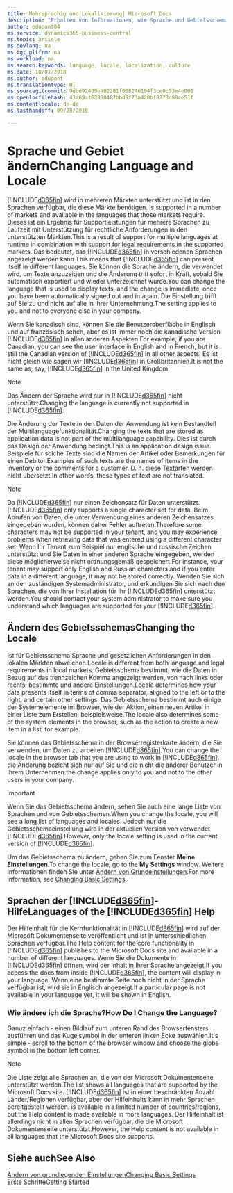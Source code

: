 ```yaml
---
title: Mehrsprachig und Lokalisierung| Microsoft Docs
description: "Erhalten von Informationen, wie Sprache und Gebietsschema die Benutzeroberfläche in Business Central. beeinflussen."
author: edupont04
ms.service: dynamics365-business-central
ms.topic: article
ms.devlang: na
ms.tgt_pltfrm: na
ms.workload: na
ms.search.keywords: language, locale, localization, culture
ms.date: 10/01/2018
ms.author: edupont
ms.translationtype: HT
ms.sourcegitcommit: 9dbd92409ba02281f008246194f3ce0c53e4e001
ms.openlocfilehash: 43a69af62890487bbd9f73a420bf8773c98ce51f
ms.contentlocale: de-de
ms.lasthandoff: 09/28/2018

---
```

# <a name="changing-language-and-locale"></a><span data-ttu-id="ed287-103">Sprache und Gebiet ändern</span><span class="sxs-lookup"><span data-stu-id="ed287-103">Changing Language and Locale</span></span>
[!INCLUDE[d365fin](includes/d365fin_md.md)] <span data-ttu-id="ed287-104">wird in mehreren Märkten unterstützt und ist in den Sprachen verfügbar, die diese Märkte benötigen.</span><span class="sxs-lookup"><span data-stu-id="ed287-104"> is supported in a number of markets and available in the languages that those markets require.</span></span> <span data-ttu-id="ed287-105">Dieses ist ein Ergebnis für Supportleistungen für mehrere Sprachen zu Laufzeit mit Unterstützung für rechtliche Anforderungen in den unterstützten Märkten.</span><span class="sxs-lookup"><span data-stu-id="ed287-105">This is a result of support for multiple languages at runtime in combination with support for legal requirements in the supported markets.</span></span> <span data-ttu-id="ed287-106">Das bedeutet, das [!INCLUDE[d365fin](includes/d365fin_md.md)] in verschiedenen Sprachen angezeigt werden kann.</span><span class="sxs-lookup"><span data-stu-id="ed287-106">This means that [!INCLUDE[d365fin](includes/d365fin_md.md)] can present itself in different languages.</span></span> <span data-ttu-id="ed287-107">Sie können die Sprache ändern, die verwendet wird, um Texte anzuzeigen und die Änderung tritt sofort in Kraft, sobald Sie automatisch exportiert und wieder unterzeichnet wurde.</span><span class="sxs-lookup"><span data-stu-id="ed287-107">You can change the language that is used to display texts, and the change is immediate, once you have been automatically signed out and in again.</span></span> <span data-ttu-id="ed287-108">Die Einstellung trifft auf Sie zu und nicht auf alle in Ihrer Unternehmung.</span><span class="sxs-lookup"><span data-stu-id="ed287-108">The setting applies to you and not to everyone else in your company.</span></span>  

<span data-ttu-id="ed287-109">Wenn Sie kanadisch sind, können Sie die Benutzeroberfläche in Englisch und auf französisch sehen, aber es ist immer noch die kanadische Version [!INCLUDE[d365fin](includes/d365fin_md.md)] in allen anderen Aspekten.</span><span class="sxs-lookup"><span data-stu-id="ed287-109">For example, if you are Canadian, you can see the user interface in English and in French, but it is still the Canadian version of [!INCLUDE[d365fin](includes/d365fin_md.md)] in all other aspects.</span></span> <span data-ttu-id="ed287-110">Es ist nicht gleich wie sagen wir [!INCLUDE[d365fin](includes/d365fin_md.md)] in Großbritannien.</span><span class="sxs-lookup"><span data-stu-id="ed287-110">It is not the same as, say, [!INCLUDE[d365fin](includes/d365fin_md.md)] in the United Kingdom.</span></span>  

> [!NOTE]  
>  <span data-ttu-id="ed287-111">Das Ändern der Sprache wird nur in [!INCLUDE[d365fin](includes/d365fin_md.md)] nicht unterstützt.</span><span class="sxs-lookup"><span data-stu-id="ed287-111">Changing the language is currently not supported in [!INCLUDE[d365fin](includes/d365fin_md.md)].</span></span>

<span data-ttu-id="ed287-112">Die Änderung der Texte in den Daten der Anwendung ist kein Bestandteil der Multilanguagefunktionalität.</span><span class="sxs-lookup"><span data-stu-id="ed287-112">Changing the texts that are stored as application data is not part of the multilanguage capability.</span></span> <span data-ttu-id="ed287-113">Dies ist durch das Design der Anwendung bedingt.</span><span class="sxs-lookup"><span data-stu-id="ed287-113">This is an application design issue.</span></span> <span data-ttu-id="ed287-114">Beispiele für solche Texte sind die Namen der Artikel oder Bemerkungen für einen Debitor.</span><span class="sxs-lookup"><span data-stu-id="ed287-114">Examples of such texts are the names of items in the inventory or the comments for a customer.</span></span> <span data-ttu-id="ed287-115">D. h. diese Textarten werden nicht übersetzt.</span><span class="sxs-lookup"><span data-stu-id="ed287-115">In other words, these types of text are not translated.</span></span>  

> [!NOTE]  
>  <span data-ttu-id="ed287-116">Da  [!INCLUDE[d365fin](includes/d365fin_md.md)] nur einen Zeichensatz für Daten unterstützt.</span><span class="sxs-lookup"><span data-stu-id="ed287-116">[!INCLUDE[d365fin](includes/d365fin_md.md)] only supports a single character set for data.</span></span> <span data-ttu-id="ed287-117">Beim Abrufen von Daten, die unter Verwendung eines anderen Zeichensatzes eingegeben wurden, können daher Fehler auftreten.</span><span class="sxs-lookup"><span data-stu-id="ed287-117">Therefore some characters may not be supported in your tenant, and you may experience problems when retrieving data that was entered using a different character set.</span></span> <span data-ttu-id="ed287-118">Wenn Ihr Tenant zum Beispiel nur englische und russische Zeichen unterstützt und Sie Daten in einer anderen Sprache eingegeben, werden diese möglicherweise nicht ordnungsgemäß gespeichert.</span><span class="sxs-lookup"><span data-stu-id="ed287-118">For instance, your tenant may support only English and Russian characters and if you enter data in a different language, it may not be stored correctly.</span></span> <span data-ttu-id="ed287-119">Wenden Sie sich an den zuständigen Systemadministrator, und erkundigen Sie sich nach den Sprachen, die von Ihrer Installation für Ihr [!INCLUDE[d365fin](includes/d365fin_md.md)] unterstützt werden.</span><span class="sxs-lookup"><span data-stu-id="ed287-119">You should contact your system administrator to make sure you understand which languages are supported for your [!INCLUDE[d365fin](includes/d365fin_md.md)].</span></span>  

## <a name="changing-the-locale"></a><span data-ttu-id="ed287-120">Ändern des Gebietsschemas</span><span class="sxs-lookup"><span data-stu-id="ed287-120">Changing the Locale</span></span>
<span data-ttu-id="ed287-121">Ist für Gebietsschema Sprache und gesetzlichen Anforderungen in den lokalen Märkten abweichen.</span><span class="sxs-lookup"><span data-stu-id="ed287-121">Locale is different from both language and legal requirements in local markets.</span></span> <span data-ttu-id="ed287-122">Gebietsschema bestimmt, wie die Daten in Bezug auf das trennzeichen Komma angezeigt werden, von nach links oder rechts, bestimmte und andere Einstellungen.</span><span class="sxs-lookup"><span data-stu-id="ed287-122">Locale determines how your data presents itself in terms of comma separator, aligned to the left or to the right, and certain other settings.</span></span> <span data-ttu-id="ed287-123">Das Gebietsschema bestimmt auch einige der Systemelemente im Browser, wie der Aktion, einen neuen Artikel in einer Liste zum Erstellen, beispielsweise.</span><span class="sxs-lookup"><span data-stu-id="ed287-123">The locale also determines some of the system elements in the browser, such as the action to create a new item in a list, for example.</span></span>  

<span data-ttu-id="ed287-124">Sie können das Gebietsschema in der Browserregisterkarte ändern, die Sie verwenden, um Daten zu arbeiten [!INCLUDE[d365fin](includes/d365fin_md.md)].</span><span class="sxs-lookup"><span data-stu-id="ed287-124">You can change the locale in the browser tab that you are using to work in [!INCLUDE[d365fin](includes/d365fin_md.md)].</span></span> <span data-ttu-id="ed287-125">die Änderung bezieht sich nur auf Sie und die nicht die anderer Benutzer in Ihrem Unternehmen.</span><span class="sxs-lookup"><span data-stu-id="ed287-125">the change applies only to you and not to the other users in your company.</span></span>  

> [!IMPORTANT]  
>  <span data-ttu-id="ed287-126">Wenn Sie das Gebietsschema ändern, sehen Sie auch eine lange Liste von Sprachen und von Gebietsschemen.</span><span class="sxs-lookup"><span data-stu-id="ed287-126">When you change the locale, you will see a long list of languages and locales.</span></span> <span data-ttu-id="ed287-127">Jedoch nur die Gebietsschemaeinstellung wird in der aktuellen Version von verwendet [!INCLUDE[d365fin](includes/d365fin_md.md)].</span><span class="sxs-lookup"><span data-stu-id="ed287-127">However, only the locale setting is used in the current version of [!INCLUDE[d365fin](includes/d365fin_md.md)].</span></span>  

<span data-ttu-id="ed287-128">Um das Gebietsschema zu ändern, gehen Sie zum Fenster **Meine Einstellungen**.</span><span class="sxs-lookup"><span data-stu-id="ed287-128">To change the locale, go to the **My Settings** window.</span></span> <span data-ttu-id="ed287-129">Weitere Informationen finden Sie unter [Ändern von Grundeinstellungen](ui-change-basic-settings.md).</span><span class="sxs-lookup"><span data-stu-id="ed287-129">For more information, see [Changing Basic Settings](ui-change-basic-settings.md).</span></span>  

## <a name="languages-of-the-included365finincludesd365finmdmd-help"></a><span data-ttu-id="ed287-130">Sprachen der [!INCLUDE[d365fin](includes/d365fin_md.md)]-Hilfe</span><span class="sxs-lookup"><span data-stu-id="ed287-130">Languages of the [!INCLUDE[d365fin](includes/d365fin_md.md)] Help</span></span>
<span data-ttu-id="ed287-131">Der Hilfeinhalt für die Kernfunktionalität in [!INCLUDE[d365fin](includes/d365fin_md.md)] wird auf der Microsoft Dokumentenseite veröffentlicht und ist in unterschiedlichen Sprachen verfügbar.</span><span class="sxs-lookup"><span data-stu-id="ed287-131">The Help content for the core functionality in [!INCLUDE[d365fin](includes/d365fin_md.md)] publishes to the Microsoft Docs site and available in a number of different languages.</span></span> <span data-ttu-id="ed287-132">Wenn Sie die Dokumente in [!INCLUDE[d365fin](includes/d365fin_md.md)] öffnen, wird der Inhalt in Ihrer Sprache angezeigt.</span><span class="sxs-lookup"><span data-stu-id="ed287-132">If you access the docs from inside [!INCLUDE[d365fin](includes/d365fin_md.md)], the content will display in your language.</span></span> <span data-ttu-id="ed287-133">Wenn eine bestimmte Seite noch nicht in der Sprache verfügbar ist, wird sie in Englisch angezeigt.</span><span class="sxs-lookup"><span data-stu-id="ed287-133">If a particular page is not available in your language yet, it will be shown in English.</span></span>

### <a name="how-do-i-change-the-language"></a><span data-ttu-id="ed287-134">Wie ändere ich die Sprache?</span><span class="sxs-lookup"><span data-stu-id="ed287-134">How Do I Change the Language?</span></span>
<span data-ttu-id="ed287-135">Ganuz einfach - einen Bildlauf zum unteren Rand des Browserfensters ausführen und das Kugelsymbol in der unteren linken Ecke auswählen.</span><span class="sxs-lookup"><span data-stu-id="ed287-135">It's simple - scroll to the bottom of the browser window and choose the globe symbol in the bottom left corner.</span></span>

> [!NOTE]  
> <span data-ttu-id="ed287-136">Die Liste zeigt alle Sprachen an, die von der Microsoft Dokumentenseite unterstützt werden.</span><span class="sxs-lookup"><span data-stu-id="ed287-136">The list shows all languages that are supported by the Microsoft Docs site.</span></span> [!INCLUDE[d365fin](includes/d365fin_md.md)] <span data-ttu-id="ed287-137">ist in einer beschränkten Anzahl Länder/Regionen verfügbar, aber der Hilfeinhalts kann in mehr Sprachen bereitgestellt werden.</span><span class="sxs-lookup"><span data-stu-id="ed287-137"> is available in a limited number of countries/regions, but the Help content is made available in more languages.</span></span> <span data-ttu-id="ed287-138">Der Hilfeinhalt ist allerdings nicht in allen Sprachen verfügbar, die die Microsoft Dokumentenseite unterstützt.</span><span class="sxs-lookup"><span data-stu-id="ed287-138">However, the Help content is not available in all languages that the Microsoft Docs site supports.</span></span>

## <a name="see-also"></a><span data-ttu-id="ed287-139">Siehe auch</span><span class="sxs-lookup"><span data-stu-id="ed287-139">See Also</span></span>  
[<span data-ttu-id="ed287-140">Ändern von grundlegenden Einstellungen</span><span class="sxs-lookup"><span data-stu-id="ed287-140">Changing Basic Settings</span></span>](ui-change-basic-settings.md)  
[<span data-ttu-id="ed287-141">Erste Schritte</span><span class="sxs-lookup"><span data-stu-id="ed287-141">Getting Started</span></span>](product-get-started.md)  

